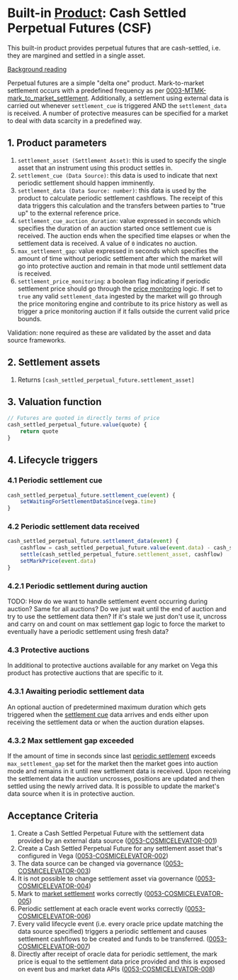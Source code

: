 # Built-in [Product](./0051-PROD-product.md): Cash Settled Perpetual Futures (CSF)

This built-in product provides perpetual futures that are cash-settled, i.e. they are margined and settled in a single asset.

[Background reading](https://www.paradigm.xyz/2021/05/everlasting-options/#Perpetual_Futures)

Perpetual futures are a simple "delta one" product. Mark-to-market settlement occurs with a predefined frequency as per [0003-MTMK-mark_to_market_settlement](0003-MTMK-mark_to_market_settlement.md).  Additionally, a settlement using external data is carried out whenever `settlement_cue` is triggered AND the `settlement_data` is received. A number of protective measures can be specified for a market to deal with data scarcity in a predefined way.

## 1. Product parameters

1. `settlement_asset (Settlement Asset)`: this is used to specify the single asset that an instrument using this product settles in.
1. `settlement_cue (Data Source)`: this data is used to indicate that next periodic settlement should happen imminently.
1. `settlement_data (Data Source: number)`: this data is used by the product to calculate periodic settlement cashflows. The receipt of this data triggers this calculation and the transfers between parties to "true up" to the external reference price.
1. `settlement_cue_auction_duration`: value expressed in seconds which specifies the duration of an auction started once settlement cue is received. The auction ends when the specified time elapses or when the settlement data is received. A value of `0` indicates no auction.
1. `max_settlement_gap`: value expressed in seconds which specifies the amount of time without periodic settlement after which the market will go into protective auction and remain in that mode until settlement data is received.
1. `settlement_price_monitoring`: a boolean flag indicating if periodic settlement price should go through the [price monitoring](0032-PRIM-price_monitoring.md) logic. If set to `true` any valid `settlement_data` ingested by the market will go through the price monitoring engine and contribute to its price history as well as trigger a price monitoring auction if it falls outside the current valid price bounds.

Validation: none required as these are validated by the asset and data source frameworks.

## 2. Settlement assets

1. Returns `[cash_settled_perpetual_future.settlement_asset]`

## 3. Valuation function

```javascript
// Futures are quoted in directly terms of price
cash_settled_perpetual_future.value(quote) {
	return quote
}
```

## 4. Lifecycle triggers

### 4.1 Periodic settlement cue

```javascript
cash_settled_perpetual_future.settlement_cue(event) {
	setWaitingForSettlementDataSince(vega.time)
}
```

### 4.2 Periodic settlement data received

```javascript
cash_settled_perpetual_future.settlement_data(event) {
	cashflow = cash_settled_perpetual_future.value(event.data) - cash_settled_perpetual_future.value(market.mark_price))
	settle(cash_settled_perpetual_future.settlement_asset, cashflow)
	setMarkPrice(event.data)
}
```

### 4.2.1 Periodic settlement during auction

TODO: How do we want to handle settlement event occurring during auction? Same for all auctions?
Do we just wait until the end of auction and try to use the settlement data then? If it's stale we just don't use it, uncross and carry on and count on max settlement gap logic to force the market to eventually have a periodic settlement using fresh data?

### 4.3 Protective auctions

In additional to protective auctions available for any market on Vega this product has protective auctions that are specific to it.

### 4.3.1 Awaiting periodic settlement data

An optional auction of predetermined maximum duration which gets triggered when the [settlement cue](#41-periodic-settlement-cue) data arrives and ends either upon receiving the settlement data or when the auction duration elapses.

### 4.3.2 Max settlement gap exceeded

If the amount of time in seconds since last [periodic settlement](#41-periodic-settlement-cue) exceeds `max_settlement_gap` set for the market then the market goes into auction mode and remains in it until new settlement data is received. Upon receiving the settlement data the auction uncrosses, positions are updated and then settled using the newly arrived data. It is possible to update the market's data source when it is in protective auction.

## Acceptance Criteria

1. Create a Cash Settled Perpetual Future with the settlement data provided by an external data source (<a name="0053-COSMICELEVATOR-001" href="#0053-COSMICELEVATOR-001">0053-COSMICELEVATOR-001</a>)
1. Create a Cash Settled Perpetual Future for any settlement asset that's configured in Vega (<a name="0053-COSMICELEVATOR-002" href="#0053-COSMICELEVATOR-002">0053-COSMICELEVATOR-002</a>)
1. The data source can be changed via governance (<a name="0053-COSMICELEVATOR-003" href="#0053-COSMICELEVATOR-003">0053-COSMICELEVATOR-003</a>)
1. It is not possible to change settlement asset via governance (<a name="0053-COSMICELEVATOR-004" href="#0053-COSMICELEVATOR-004">0053-COSMICELEVATOR-004</a>)
1. Mark to [market settlement](./0003-MTMK-mark_to_market_settlement.md) works correctly (<a name="0053-COSMICELEVATOR-005" href="#0053-COSMICELEVATOR-005">0053-COSMICELEVATOR-005</a>)
1. Periodic settlement at each oracle event works correctly (<a name="0053-COSMICELEVATOR-006" href="#0053-COSMICELEVATOR-006">0053-COSMICELEVATOR-006</a>)
1. Every valid lifecycle event (i.e. every oracle price update matching the data source specified) triggers a periodic settlement and causes settlement cashflows to be created and funds to be transferred. (<a name="0053-COSMICELEVATOR-007" href="#0053-COSMICELEVATOR-007">0053-COSMICELEVATOR-007</a>)
1. Directly after receipt of oracle data for periodic settlement, the mark price is equal to the settlement data price provided and this is exposed on event bus and market data APIs (<a name="0053-COSMICELEVATOR-008" href="#0053-COSMICELEVATOR-008">0053-COSMICELEVATOR-008</a>)
